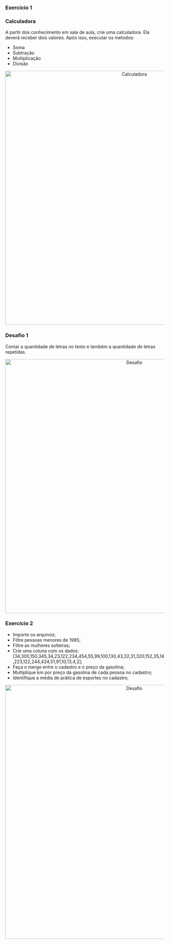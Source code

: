 ### Exercício 1

### Calculadora

A partir dos conhecimento em sala de aula, crie uma calculadora. Ela deverá receber dois valores. 
Após isso, executar os metodos:
- Soma
- Subtração
- Multiplicação
- Divisão

<center><img src="https://user-images.githubusercontent.com/67449365/140665689-a2e48ba0-cc36-4d7f-a0bd-d2655e0c4d28.png" alt ="Calculadora" width="800"></center>


### Desafio 1

Contar a quantidade de letras no texto e também a quantidade de letras repetidas.

<center><img src="https://user-images.githubusercontent.com/67449365/140804297-eb3a5702-ff36-484d-8512-18294ba83b55.png" alt ="Desafio" width="800"></center>

### Exercício 2

- Importe os arquivos;
- Filtre pessoas menores de 1985;
- Filtre as mulheres solteiras;
- Crie uma coluna com os dados:[34,300,150,345,34,23,122,234,454,55,99,100,130,43,32,31,320,152,35,14,223,122,244,424,51,91,10,13,4,2];
- Faça o merge entre o cadastro e o preço da gasolina;
- Multiplique km por preço da gasolina de cada pessoa no cadastro;
- Identifique a média de prática de esportes no cadastro;


<center><img src="https://user-images.githubusercontent.com/67449365/142941864-b8c9655b-f33e-4a3d-8d3d-51f9e9a0cd27.png" alt ="Desafio" width="800"></center>
